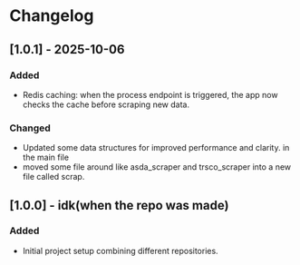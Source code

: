 # Changelog

## [1.0.1] - 2025-10-06
### Added
- Redis caching: when the process endpoint is triggered, the app now checks the cache before scraping new data.
### Changed
- Updated some data structures for improved performance and clarity. in the main file
- moved some file around like asda_scraper and trsco_scraper into a new file called scrap. 

## [1.0.0] - idk(when the repo was made)
### Added
- Initial project setup combining different repositories.
